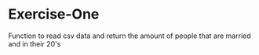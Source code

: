 # Exercise-One

Function to read csv data and return the amount of people that are married and in their 20's
